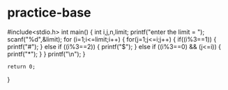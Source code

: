 # practice-base
#include<stdio.h>
int main() {
    int i,j,n,limit;
    printf("enter the limit = ");
    scanf("%d",&limit);
    for (i=1;i<=limit;i++)
    {
        for(j=1;j<=i;j++)
        {
            if((i%3==1))
            {
                printf("#");
            }
            else if ((i%3==2))
            {
                 printf("$");
            }
            else if ((i%3==0) && (j<=i))
            {
                 printf("*");
            }
        }
        printf("\n");
    }  
    
    return 0;
}
